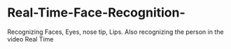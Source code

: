 # Real-Time-Face-Recognition-
Recognizing Faces, Eyes, nose tip, Lips. Also recognizing the person in the video Real Time
